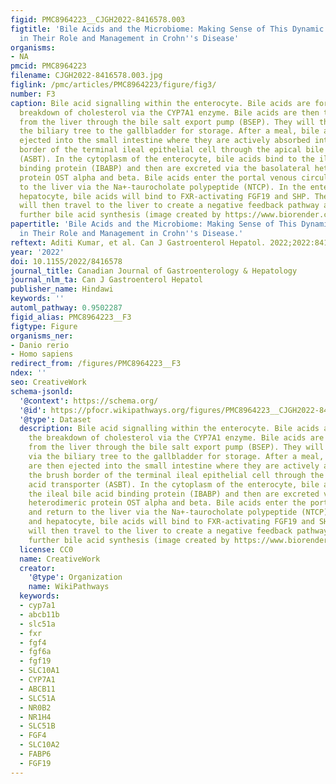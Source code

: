 ```yaml
---
figid: PMC8964223__CJGH2022-8416578.003
figtitle: 'Bile Acids and the Microbiome: Making Sense of This Dynamic Relationship
  in Their Role and Management in Crohn''s Disease'
organisms:
- NA
pmcid: PMC8964223
filename: CJGH2022-8416578.003.jpg
figlink: /pmc/articles/PMC8964223/figure/fig3/
number: F3
caption: Bile acid signalling within the enterocyte. Bile acids are formed from the
  breakdown of cholesterol via the CYP7A1 enzyme. Bile acids are then transported
  from the liver through the bile salt export pump (BSEP). They will then travel via
  the biliary tree to the gallbladder for storage. After a meal, bile acids are then
  ejected into the small intestine where they are actively absorbed into the brush
  border of the terminal ileal epithelial cell through the apical bile acid transporter
  (ASBT). In the cytoplasm of the enterocyte, bile acids bind to the ileal bile acid
  binding protein (IBABP) and then are excreted via the basolateral heterodimeric
  protein OST alpha and beta. Bile acids enter the portal venous circulation and return
  to the liver via the Na+-taurocholate polypeptide (NTCP). In the enterocyte and
  hepatocyte, bile acids will bind to FXR-activating FGF19 and SHP. These proteins
  will then travel to the liver to create a negative feedback pathway and inhibit
  further bile acid synthesis (image created by https://www.biorender.com).
papertitle: 'Bile Acids and the Microbiome: Making Sense of This Dynamic Relationship
  in Their Role and Management in Crohn''s Disease.'
reftext: Aditi Kumar, et al. Can J Gastroenterol Hepatol. 2022;2022:8416578.
year: '2022'
doi: 10.1155/2022/8416578
journal_title: Canadian Journal of Gastroenterology & Hepatology
journal_nlm_ta: Can J Gastroenterol Hepatol
publisher_name: Hindawi
keywords: ''
automl_pathway: 0.9502287
figid_alias: PMC8964223__F3
figtype: Figure
organisms_ner:
- Danio rerio
- Homo sapiens
redirect_from: /figures/PMC8964223__F3
ndex: ''
seo: CreativeWork
schema-jsonld:
  '@context': https://schema.org/
  '@id': https://pfocr.wikipathways.org/figures/PMC8964223__CJGH2022-8416578.003.html
  '@type': Dataset
  description: Bile acid signalling within the enterocyte. Bile acids are formed from
    the breakdown of cholesterol via the CYP7A1 enzyme. Bile acids are then transported
    from the liver through the bile salt export pump (BSEP). They will then travel
    via the biliary tree to the gallbladder for storage. After a meal, bile acids
    are then ejected into the small intestine where they are actively absorbed into
    the brush border of the terminal ileal epithelial cell through the apical bile
    acid transporter (ASBT). In the cytoplasm of the enterocyte, bile acids bind to
    the ileal bile acid binding protein (IBABP) and then are excreted via the basolateral
    heterodimeric protein OST alpha and beta. Bile acids enter the portal venous circulation
    and return to the liver via the Na+-taurocholate polypeptide (NTCP). In the enterocyte
    and hepatocyte, bile acids will bind to FXR-activating FGF19 and SHP. These proteins
    will then travel to the liver to create a negative feedback pathway and inhibit
    further bile acid synthesis (image created by https://www.biorender.com).
  license: CC0
  name: CreativeWork
  creator:
    '@type': Organization
    name: WikiPathways
  keywords:
  - cyp7a1
  - abcb11b
  - slc51a
  - fxr
  - fgf4
  - fgf6a
  - fgf19
  - SLC10A1
  - CYP7A1
  - ABCB11
  - SLC51A
  - NR0B2
  - NR1H4
  - SLC51B
  - FGF4
  - SLC10A2
  - FABP6
  - FGF19
---
```

